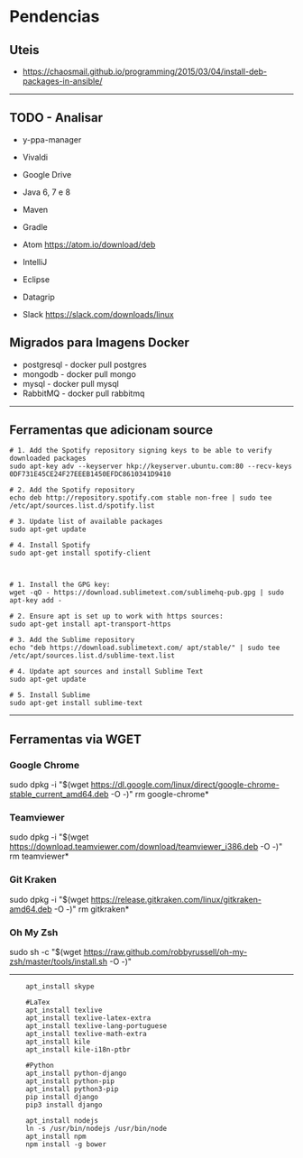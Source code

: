 # Pendencias 

## Uteis

* https://chaosmail.github.io/programming/2015/03/04/install-deb-packages-in-ansible/

---

## TODO - Analisar

* y-ppa-manager
* Vivaldi
* Google Drive

* Java 6, 7 e 8
* Maven
* Gradle

* Atom               https://atom.io/download/deb
* IntelliJ
* Eclipse

* Datagrip
    
* Slack              https://slack.com/downloads/linux


## Migrados para Imagens Docker

* postgresql 	- docker pull postgres
* mongodb 		- docker pull mongo
* mysql 		- docker pull mysql
* RabbitMQ 		- docker pull rabbitmq

----

## Ferramentas que adicionam source

```
# 1. Add the Spotify repository signing keys to be able to verify downloaded packages
sudo apt-key adv --keyserver hkp://keyserver.ubuntu.com:80 --recv-keys 0DF731E45CE24F27EEEB1450EFDC8610341D9410

# 2. Add the Spotify repository
echo deb http://repository.spotify.com stable non-free | sudo tee /etc/apt/sources.list.d/spotify.list

# 3. Update list of available packages
sudo apt-get update

# 4. Install Spotify
sudo apt-get install spotify-client



# 1. Install the GPG key:
wget -qO - https://download.sublimetext.com/sublimehq-pub.gpg | sudo apt-key add -

# 2. Ensure apt is set up to work with https sources:
sudo apt-get install apt-transport-https

# 3. Add the Sublime repository
echo "deb https://download.sublimetext.com/ apt/stable/" | sudo tee /etc/apt/sources.list.d/sublime-text.list

# 4. Update apt sources and install Sublime Text
sudo apt-get update

# 5. Install Sublime
sudo apt-get install sublime-text

```

---
## Ferramentas via WGET

### Google Chrome 
sudo dpkg -i "$(wget https://dl.google.com/linux/direct/google-chrome-stable_current_amd64.deb -O -)"
rm google-chrome*

### Teamviewer
sudo dpkg -i "$(wget https://download.teamviewer.com/download/teamviewer_i386.deb  -O -)"
rm teamviewer*

### Git Kraken
sudo dpkg -i "$(wget https://release.gitkraken.com/linux/gitkraken-amd64.deb -O -)"
rm gitkraken*

### Oh My Zsh
sudo sh -c "$(wget https://raw.github.com/robbyrussell/oh-my-zsh/master/tools/install.sh -O -)"

---

```
    apt_install skype

    #LaTex
    apt_install texlive 
    apt_install texlive-latex-extra 
    apt_install texlive-lang-portuguese 
    apt_install texlive-math-extra
    apt_install kile  
    apt_install kile-i18n-ptbr

    #Python
    apt_install python-django 
    apt_install python-pip 
    apt_install python3-pip
    pip install django
    pip3 install django

    apt_install nodejs
    ln -s /usr/bin/nodejs /usr/bin/node
    apt_install npm
    npm install -g bower
```

